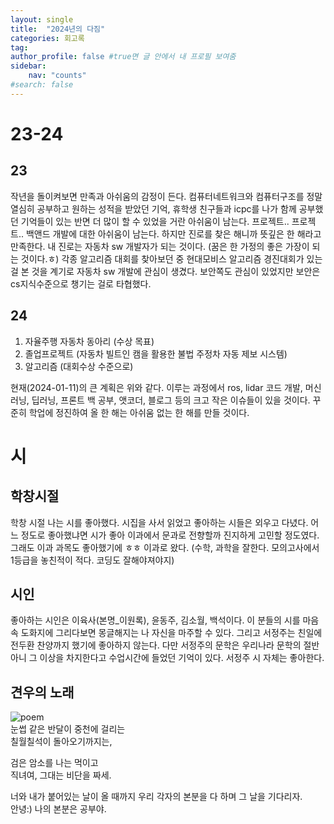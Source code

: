 ```yaml
---
layout: single
title:  "2024년의 다짐"
categories: 회고록
tag: 
author_profile: false #true면 글 안에서 내 프로필 보여줌
sidebar:
    nav: "counts"
#search: false
---
```


# 23-24

## 23
작년을 돌이켜보면 만족과 아쉬움의 감정이 든다. 컴퓨터네트워크와 컴퓨터구조를 정말 열심히 공부하고 원하는 성적을 받았던 기억, 휴학생 친구들과 icpc를 나가 함께 
공부했던 기억들이 있는 반면 더 많이 할 수 있었을 거란 아쉬움이 남는다. 프로젝트.. 프로젝트.. 백앤드 개발에 대한 아쉬움이 남는다. 
하지만 진로를 찾은 해니까 뜻깊은 한 해라고 만족한다. 내 진로는 자동차 sw 개발자가 되는 것이다. (꿈은 한 가정의 좋은 가장이 되는 것이다.ㅎ) 
각종 알고리즘 대회를 찾아보던 중 현대모비스 알고리즘 경진대회가 있는 걸 본 것을 계기로 자동차 sw 개발에 관심이 생겼다. 보안쪽도 관심이 있었지만 보안은 
cs지식수준으로 챙기는 걸로 타협했다.   

## 24
1. 자율주행 자동차 동아리 (수상 목표)   
2. 졸업프로젝트 (자동차 빌트인 캠을 활용한 불법 주정차 자동 제보 시스템)   
3. 알고리즘 (대회수상 수준으로)   

현재(2024-01-11)의 큰 계획은 위와 같다. 이루는 과정에서 ros, lidar 코드 개발, 머신러닝, 딥러닝, 프론트 백 공부, 앳코더, 
블로그 등의 크고 작은 이슈들이 있을 것이다. 꾸준히 학업에 정진하여 올 한 해는 아쉬움 없는 한 해를 만들 것이다.   

# 시

## 학창시절
학창 시절 나는 시를 좋아했다. 시집을 사서 읽었고 좋아하는 시들은 외우고 다녔다. 어느 정도로 좋아했냐면 시가 좋아 이과에서 문과로 전향할까 진지하게 
고민할 정도였다. 그래도 이과 과목도 좋아했기에 ㅎㅎ 이과로 왔다. (수학, 과학을 잘한다. 모의고사에서 1등급을 놓친적이 적다. 코딩도 잘해야져야지)

## 시인
좋아하는 시인은 이육사(본명_이원록), 윤동주, 김소월, 백석이다. 이 분들의 시를 마음 속 도화지에 그리다보면 몽글해지는 나 자신을 마주할 수 있다. 
그리고 서정주는 친일에 전두환 찬양까지 했기에 좋아하지 않는다. 다만 서정주의 문학은 우리나라 문학의 절반 아니 그 이상을 차지한다고 수업시간에 들었던 기억이 있다. 
서정주 시 자체는 좋아한다.   

## 견우의 노래
![poem](https://github.com/jwjungwoo/jwjungwoo.github.io/assets/140131247/1d9dbf64-0e74-435b-a0f0-51f7fc720098)   
눈썹 같은 반달이 중천에 걸리는   
칠월칠석이 돌아오기까지는,   
   
검은 암소를 나는 먹이고   
직녀여, 그대는 비단을 짜세.   
   
너와 내가 붙어있는 날이 올 때까지 우리 각자의 본분을 다 하며 그 날을 기다리자.   
안녕:) 나의 본분은 공부야.   
